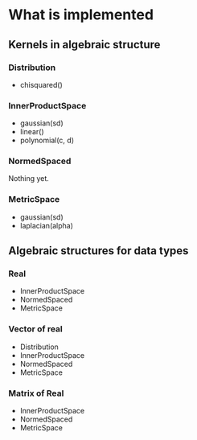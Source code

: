 # What is implemented

## Kernels in algebraic structure

### Distribution

- chisquared()

### InnerProductSpace

- gaussian(sd)
- linear()
- polynomial(c, d)

### NormedSpaced

Nothing yet.

### MetricSpace

- gaussian(sd)
- laplacian(alpha)

## Algebraic structures for data types

### Real

- InnerProductSpace
- NormedSpaced
- MetricSpace

### Vector of real

- Distribution
- InnerProductSpace
- NormedSpaced
- MetricSpace

### Matrix of Real

- InnerProductSpace
- NormedSpaced
- MetricSpace